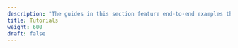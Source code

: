 ```yaml
---
description: "The guides in this section feature end-to-end examples that will help you get the most out of NGINX Management Suite API Connectivity Manager."
title: Tutorials
weight: 600
draft: false
---
```

